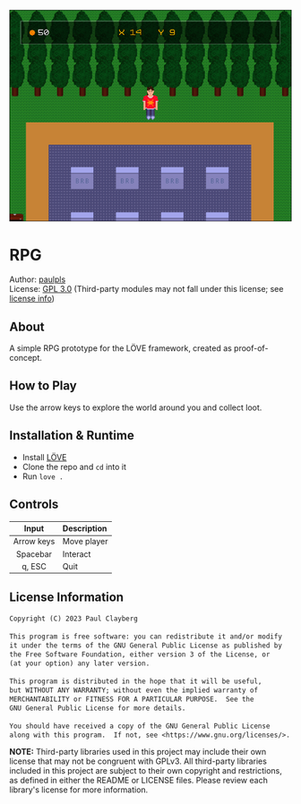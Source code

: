 ![screenshot](assets/img/screenshot.png)



# RPG
Author: [paulpls](https://github.com/paulpls)  
License: [GPL 3.0](LICENSE.md) (Third-party modules may not fall under this license; see [license info](#license-information))



## About
A simple RPG prototype for the LÖVE framework, created as proof-of-concept.



## How to Play
Use the arrow keys to explore the world around you and collect loot.



## Installation & Runtime
- Install [LÖVE](https://www.love2d.org)
- Clone the repo and `cd` into it
- Run `love .`



## Controls
| Input      | Description  |
|:----------:|:-------------|
| Arrow keys | Move player  |
| Spacebar   | Interact     |
| q, ESC     | Quit         |



## License Information
  
    Copyright (C) 2023 Paul Clayberg
    
    This program is free software: you can redistribute it and/or modify
    it under the terms of the GNU General Public License as published by
    the Free Software Foundation, either version 3 of the License, or
    (at your option) any later version.
    
    This program is distributed in the hope that it will be useful,
    but WITHOUT ANY WARRANTY; without even the implied warranty of
    MERCHANTABILITY or FITNESS FOR A PARTICULAR PURPOSE.  See the
    GNU General Public License for more details.
    
    You should have received a copy of the GNU General Public License
    along with this program.  If not, see <https://www.gnu.org/licenses/>.

**NOTE:** Third-party libraries used in this project may include their own license that may not be congruent with GPLv3. All third-party libraries included in this project are subject to their own copyright and restrictions, as defined in either the README or LICENSE files. Please review each library's license for more information. 



